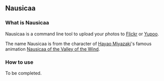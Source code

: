## Nausicaa

### What is Nausicaa

Nausicaa is a command line tool to upload your photos to [Flickr](http://flickr.com/) or [Yupoo](http://yupoo.com/).

The name Nausicaa is from the character of [Hayao Miyazaki](http://en.wikipedia.org/wiki/Hayao_Miyazaki)'s famous animation [Nausicaa of the Valley of the Wind](http://en.wikipedia.org/wiki/Nausica%C3%A4_of_the_Valley_of_the_Wind_%28film%29).

### How to use

To be completed.